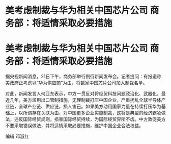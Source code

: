 # 美考虑制裁与华为相关中国芯片公司 商务部：将适情采取必要措施

# 美考虑制裁与华为相关中国芯片公司 商务部：将适情采取必要措施

据央视新闻消息，21日下午，商务部举行例行新闻发布会。记者提问：有报道称美政府正考虑以“华为供应商”为由，将数家中国芯片公司加入制裁名单。

对此，新闻发言人何亚东表示，中方一贯反对将经贸科技问题政治化、武器化。最近几年，美方滥用出口管制措施，无理制裁打压中国企业，严重扰乱全球半导体产业链，全球产业链、供应链，损人害己。如果美方动用国家力量在持续打压华为基础上，以所谓存在关联为由，对中国更多企业实施制裁，这将是典型的经济霸凌做法，违反国际经贸规则，损害国际经贸持续，为国际经贸界所不齿。中方敦促美方不要采取错误做法，并将适情采取必要措施，维护中国企业合法权益。

编辑 邓淑红

